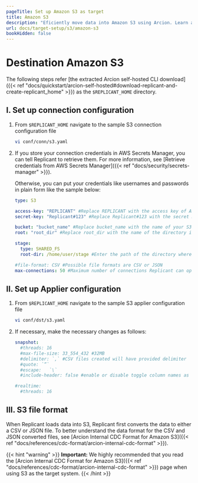 ```yaml
---
pageTitle: Set up Amazon S3 as target
title: Amazon S3
description: "Eficiently move data into Amazon S3 using Arcion. Learn about S3 file format, secure connection, and applier configuration for real-time operations."
url: docs/target-setup/s3/amazon-s3
bookHidden: false
---
```


# Destination Amazon S3

The following steps refer [the extracted Arcion self-hosted CLI download]({{< ref "docs/quickstart/arcion-self-hosted#download-replicant-and-create-replicant_home" >}}) as the `$REPLICANT_HOME` directory.

## I. Set up connection configuration

1. From `$REPLICANT_HOME` navigate to the sample S3 connection configuration file
    ```BASH
    vi conf/conn/s3.yaml
    ```

2. If you store your connection credentials in AWS Secrets Manager, you can tell Replicant to retrieve them. For more information, see [Retrieve credentials from AWS Secrets Manager]({{< ref "docs/security/secrets-manager" >}}). 
    
    Otherwise, you can put your credentials like usernames and passwords in plain form like the sample below:
    ```YAML
    type: S3

    access-key: "REPLICANT" #Replace REPLICANT with the access key of AWS user created from IAM management
    secret-key: "Replicant#123" #Replace Replicant#123 with the secret Key of the AWS User (note: make sure the specified user has  AmazonS3FullAccess)

    bucket: "bucket_name" #Replace bucket_name with the name of your S3 bucket
    root: "root_dir" #Replace root_dir with the name of the directory inside the s3 bucket where the CSV files will be stored

    stage:
      type: SHARED_FS
      root-dir: /home/user/stage #Enter the path of the directory where CSV files will be staged before uploading to S3

    #file-format: CSV #Possible file formats are CSV or JSON
    max-connections: 50 #Maximum number of connections Replicant can open in the target s3
    ```

## II. Set up Applier configuration

1. From `$REPLICANT_HOME` navigate to the sample S3 applier configuration file
    ```BASH
    vi conf/dst/s3.yaml        
    ```

2. If necessary, make the necessary changes as follows:
    ```YAML
    snapshot:
      #threads: 16
      #max-file-size: 33_554_432 #32MB
      #delimiter: `,` #CSV files created will have provided delimiter
      #quote: `”`
      #escape:   `\`
      #include-header: false #enable or disable toggle column names as header in CSV file

    #realtime:
      #threads: 16
    ```

## III. S3 file format

When Replicant loads data into S3, Replicant first converts the data to either a CSV or JSON file. To better understand the data format for the CSV and JSON converted files, see [Arcion Internal CDC Format for Amazon S3]({{< ref "docs/references/cdc-format/arcion-internal-cdc-format" >}}).

{{< hint "warning" >}} 
**Important:** We highly recommended that you read the [Arcion Internal CDC Format for Amazon S3]({{< ref "docs/references/cdc-format/arcion-internal-cdc-format" >}}) page when using S3 as the target system.
{{< /hint >}}